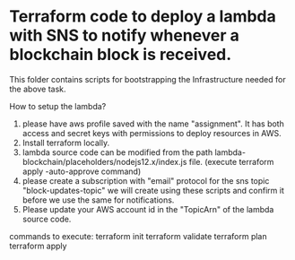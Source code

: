 # Terraform code to deploy a lambda with SNS to notify whenever a blockchain block is received.  

This folder contains scripts for bootstrapping the Infrastructure needed for the above task. 

How to setup the lambda?

1. please have aws profile saved with the name "assignment". It has both access and secret keys with permissions to deploy resources in AWS. 
2. Install terraform locally.
3. lambda source code can be modified from the path lambda-blockchain/placeholders/nodejs12.x/index.js file. (execute terraform apply -auto-approve command)
4. please create a subscription with "email" protocol for the sns topic "block-updates-topic" we will create using these scripts and confirm it before we use the same for notifications. 
5. Please update your AWS account id in the "TopicArn" of the lambda source code. 

commands to execute:
terraform init
terraform validate
terraform plan 
terraform apply
